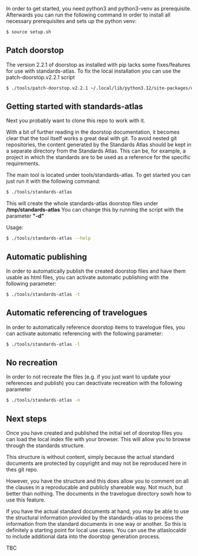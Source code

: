 In order to get started, you need python3 and python3-venv as prerequisite.
Afterwards you can run the following command in order to install all necessary prerequisites and sets up the python venv:
```sh
$ source setup.sh
```


## Patch doorstop
The version 2.2.1 of doorstop as installed with pip lacks some fixes/features for use with standards-atlas.
To fix the local installation you can use the patch-doorstop.v2.2.1 script

```sh
$ ./tools/patch-doorstop.v2.2.1 ~/.local/lib/python3.12/site-packages/doorstop
```

## Getting started with standards-atlas

Next you probably want to clone this repo to work with it.

With a bit of further reading in the doorstop documentation, it becomes clear that the tool itself works a great deal with git. To avoid nested git repositories, the content generated by the Standards Atlas should be kept in a separate directory from the Standards Atlas. This can be, for example, a project in which the standards are to be used as a reference for the specific requirements.

The main tool is located under tools/standards-atlas.
To get started you can just run it with the following command:
```sh
$ ./tools/standards-atlas
```
This will create the whole standards-atlas doorstop files under **/tmp/standards-atlas**
You can change this by running the script with the parameter **"-d"**

Usage:
```sh
$ ./tools/standards-atlas --help
```

## Automatic publishing
In order to automatically publish the created doorstop files and have them usable as html files, you can activate automatic publishing with the following parameter:
```sh
$ ./tools/standards-atlas -t
```
## Automatic referencing of travelogues
In order to automatically reference doorstop items to travelogue files, you can activate automatic referencing with the following parameter:
```sh
$ ./tools/standards-atlas -l
```

## No recreation
In order to not recreate the files (e.g. if you just want to update your references and publish) you can deactivate recreation with the following parameter
```sh
$ ./tools/standards-atlas -n
```

## Next steps

Once you have created and published the initial set of doorstop files you can load the local index file with your browser. This will allow you to browse through the standards structure.

This structure is without content, simply because the actual standard documents are protected by copyright and may not be reproduced here in thes git repo.

However, you have the structure and this does allow you to comment on all the clauses in a reproducable and publicly shareable way. Not much, but better than nothing. The documents in the travelogue directory sowh how to use this feature.

If you have the actual standard documents at hand, you may be able to use the structural information provided by the standards-atlas to process the information from the standard documents in one way or another. So this is definitely a starting point for local use cases. You can use the atlaslocaldir to include additional data into the doorstop generation process.

TBC

